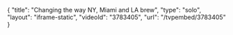 {
    "title": "Changing the way NY, Miami and LA brew",
    "type": "solo",
    "layout": "iframe-static",
    "videoId": "3783405",
    "url": "\/tvpembed\/3783405"
}